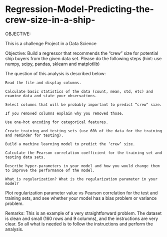 # Regression-Model-Predicting-the-crew-size-in-a-ship-


OBJECTIVE:

This is a challenge Project in a Data Science

Objective: Build a regressor that recommends the “crew” size for potential ship buyers from the given data set. Please do the following steps (hint: use numpy, scipy, pandas, sklearn and matplotlib)

The question of this analysis is described below:

    Read the file and display columns.

    Calculate basic statistics of the data (count, mean, std, etc) and examine data and state your observations.

    Select columns that will be probably important to predict “crew” size.

    If you removed columns explain why you removed those.

    Use one-hot encoding for categorical features.

    Create training and testing sets (use 60% of the data for the training and reminder for testing).

    Build a machine learning model to predict the ‘crew’ size.

    Calculate the Pearson correlation coefficient for the training set and testing data sets.

    Describe hyper-parameters in your model and how you would change them to improve the performance of the model.

    What is regularization? What is the regularization parameter in your model?
    


Plot regularization parameter value vs Pearson correlation for the test and training sets, and see whether your model has a bias problem or variance problem.

Remarks: This is an example of a very straightforward problem. The dataset is clean and small (160 rows and 9 columns), and the instructions are very clear. So all what is needed is to follow the instructions and perform the analysis.
